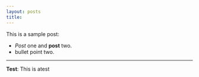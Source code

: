 ```yaml
---
layout: posts
title:
---
```


This is a sample post:
- *Post* one and **post** two.
- bullet point two.


---
**Test**: This is atest
